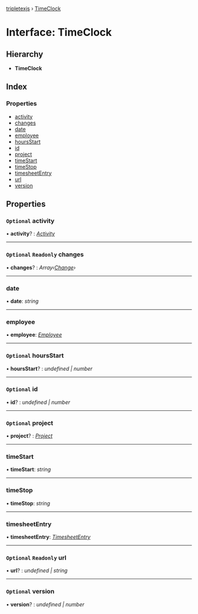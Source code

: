 [tripletexjs](../README.md) › [TimeClock](timeclock.md)

# Interface: TimeClock

## Hierarchy

* **TimeClock**

## Index

### Properties

* [activity](timeclock.md#optional-activity)
* [changes](timeclock.md#optional-readonly-changes)
* [date](timeclock.md#date)
* [employee](timeclock.md#employee)
* [hoursStart](timeclock.md#optional-hoursstart)
* [id](timeclock.md#optional-id)
* [project](timeclock.md#optional-project)
* [timeStart](timeclock.md#timestart)
* [timeStop](timeclock.md#timestop)
* [timesheetEntry](timeclock.md#timesheetentry)
* [url](timeclock.md#optional-readonly-url)
* [version](timeclock.md#optional-version)

## Properties

### `Optional` activity

• **activity**? : *[Activity](../modules/activity.md)*

___

### `Optional` `Readonly` changes

• **changes**? : *Array‹[Change](../modules/change.md)›*

___

###  date

• **date**: *string*

___

###  employee

• **employee**: *[Employee](../modules/employee.md)*

___

### `Optional` hoursStart

• **hoursStart**? : *undefined | number*

___

### `Optional` id

• **id**? : *undefined | number*

___

### `Optional` project

• **project**? : *[Project](../modules/project.md)*

___

###  timeStart

• **timeStart**: *string*

___

###  timeStop

• **timeStop**: *string*

___

###  timesheetEntry

• **timesheetEntry**: *[TimesheetEntry](timesheetentry.md)*

___

### `Optional` `Readonly` url

• **url**? : *undefined | string*

___

### `Optional` version

• **version**? : *undefined | number*
